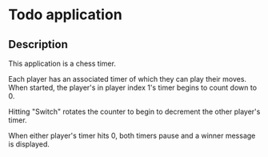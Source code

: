 # Todo application

## Description

This application is a chess timer. 

Each player has an associated timer of which they can play their moves. When started, the player's in player index 1's timer begins to count down to 0. 

Hitting "Switch" rotates the counter to begin to decrement the other player's timer.

When either player's timer hits 0, both timers pause and a winner message is displayed.

